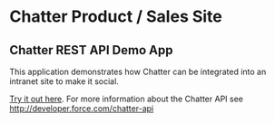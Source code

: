 # Chatter Product / Sales Site
## Chatter REST API Demo App

This application demonstrates how Chatter can be integrated into an intranet site to make it social.

[Try it out here](http://chatter-intranet.heroku.com).  For more information about the Chatter API see http://developer.force.com/chatter-api

 
